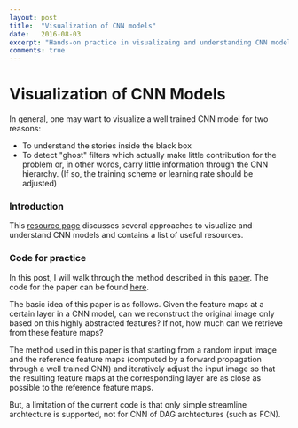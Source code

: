 ```yaml
---
layout: post
title:  "Visualization of CNN models"
date:   2016-08-03
excerpt: "Hands-on practice in visualizaing and understanding CNN models and list of good sources"
comments: true
---
```



# Visualization of CNN Models

In general, one may want to visualize a well trained CNN model for two reasons:

* To understand the stories inside the black box
* To detect "ghost" filters which actually make little contribution for the problem or, in other words, carry little information through the CNN hierarchy. (If so, the training scheme or learning rate should be adjusted)

### Introduction

This [resource page](http://cs231n.github.io/understanding-cnn/) discusses several approaches to visualize and understand CNN models and contains a list of useful resources. 

### Code for practice

In this post, I will walk through the method described in this [paper](http://www.cv-foundation.org/openaccess/content_cvpr_2015/papers/Mahendran_Understanding_Deep_Image_2015_CVPR_paper.pdf). The code for the paper can be found [here](https://github.com/aravindhm/deep-goggle).

The basic idea of this paper is as follows. Given the feature maps at a certain layer in a CNN model, can we reconstruct the original image only based on this highly abstracted features? If not, how much can we retrieve from these feature maps?

The method used in this paper is that starting from a random input image and the reference feature maps (computed by a forward propagation through a well trained CNN) and iteratively adjust the input image so that the resulting feature maps at the corresponding layer are as close as possible to the reference feature maps. 

But, a limitation of the current code is that only simple streamline archtecture is supported, not for CNN of DAG archtectures (such as FCN). 

